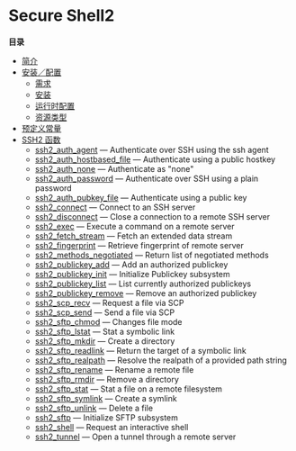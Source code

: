 Secure Shell2
=============

**目录**

-   [简介](/intro/ssh2.html)
-   [安装／配置](/ssh2/setup.html)
    -   [需求](/ssh2/setup.html#需求)
    -   [安装](/ssh2/setup.html#安装)
    -   [运行时配置](/ssh2/setup.html#运行时配置)
    -   [资源类型](/ssh2/setup.html#资源类型)
-   [预定义常量](/ssh2/constants.html)
-   [SSH2 函数](/ref/ssh2.html)
    -   [ssh2\_auth\_agent](/ref/ssh2.html#ssh2_auth_agent) —
        Authenticate over SSH using the ssh agent
    -   [ssh2\_auth\_hostbased\_file](/ref/ssh2.html#ssh2_auth_hostbased_file)
        — Authenticate using a public hostkey
    -   [ssh2\_auth\_none](/ref/ssh2.html#ssh2_auth_none) — Authenticate
        as "none"
    -   [ssh2\_auth\_password](/ref/ssh2.html#ssh2_auth_password) —
        Authenticate over SSH using a plain password
    -   [ssh2\_auth\_pubkey\_file](/ref/ssh2.html#ssh2_auth_pubkey_file)
        — Authenticate using a public key
    -   [ssh2\_connect](/ref/ssh2.html#ssh2_connect) — Connect to an SSH
        server
    -   [ssh2\_disconnect](/ref/ssh2.html#ssh2_disconnect) — Close a
        connection to a remote SSH server
    -   [ssh2\_exec](/ref/ssh2.html#ssh2_exec) — Execute a command on a
        remote server
    -   [ssh2\_fetch\_stream](/ref/ssh2.html#ssh2_fetch_stream) — Fetch
        an extended data stream
    -   [ssh2\_fingerprint](/ref/ssh2.html#ssh2_fingerprint) — Retrieve
        fingerprint of remote server
    -   [ssh2\_methods\_negotiated](/ref/ssh2.html#ssh2_methods_negotiated)
        — Return list of negotiated methods
    -   [ssh2\_publickey\_add](/ref/ssh2.html#ssh2_publickey_add) — Add
        an authorized publickey
    -   [ssh2\_publickey\_init](/ref/ssh2.html#ssh2_publickey_init) —
        Initialize Publickey subsystem
    -   [ssh2\_publickey\_list](/ref/ssh2.html#ssh2_publickey_list) —
        List currently authorized publickeys
    -   [ssh2\_publickey\_remove](/ref/ssh2.html#ssh2_publickey_remove)
        — Remove an authorized publickey
    -   [ssh2\_scp\_recv](/ref/ssh2.html#ssh2_scp_recv) — Request a file
        via SCP
    -   [ssh2\_scp\_send](/ref/ssh2.html#ssh2_scp_send) — Send a file
        via SCP
    -   [ssh2\_sftp\_chmod](/ref/ssh2.html#ssh2_sftp_chmod) — Changes
        file mode
    -   [ssh2\_sftp\_lstat](/ref/ssh2.html#ssh2_sftp_lstat) — Stat a
        symbolic link
    -   [ssh2\_sftp\_mkdir](/ref/ssh2.html#ssh2_sftp_mkdir) — Create a
        directory
    -   [ssh2\_sftp\_readlink](/ref/ssh2.html#ssh2_sftp_readlink) —
        Return the target of a symbolic link
    -   [ssh2\_sftp\_realpath](/ref/ssh2.html#ssh2_sftp_realpath) —
        Resolve the realpath of a provided path string
    -   [ssh2\_sftp\_rename](/ref/ssh2.html#ssh2_sftp_rename) — Rename a
        remote file
    -   [ssh2\_sftp\_rmdir](/ref/ssh2.html#ssh2_sftp_rmdir) — Remove a
        directory
    -   [ssh2\_sftp\_stat](/ref/ssh2.html#ssh2_sftp_stat) — Stat a file
        on a remote filesystem
    -   [ssh2\_sftp\_symlink](/ref/ssh2.html#ssh2_sftp_symlink) — Create
        a symlink
    -   [ssh2\_sftp\_unlink](/ref/ssh2.html#ssh2_sftp_unlink) — Delete a
        file
    -   [ssh2\_sftp](/ref/ssh2.html#ssh2_sftp) — Initialize SFTP
        subsystem
    -   [ssh2\_shell](/ref/ssh2.html#ssh2_shell) — Request an
        interactive shell
    -   [ssh2\_tunnel](/ref/ssh2.html#ssh2_tunnel) — Open a tunnel
        through a remote server
